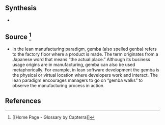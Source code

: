 ## Synthesis
- 
## Source [^1]
- In the lean manufacturing paradigm, gemba (also spelled genba) refers to the factory floor where a product is made. The term originates from a Japanese word that means “the actual place.” Although its business usage origins are in manufacturing, gemba can also be used metaphorically. For example, in lean software development the gemba is the physical or virtual location where developers work and interact. The lean paradigm encourages managers to go on “gemba walks” to observe the manufacturing process in action.
## References

[^1]: [[Home Page - Glossary by Capterra]]